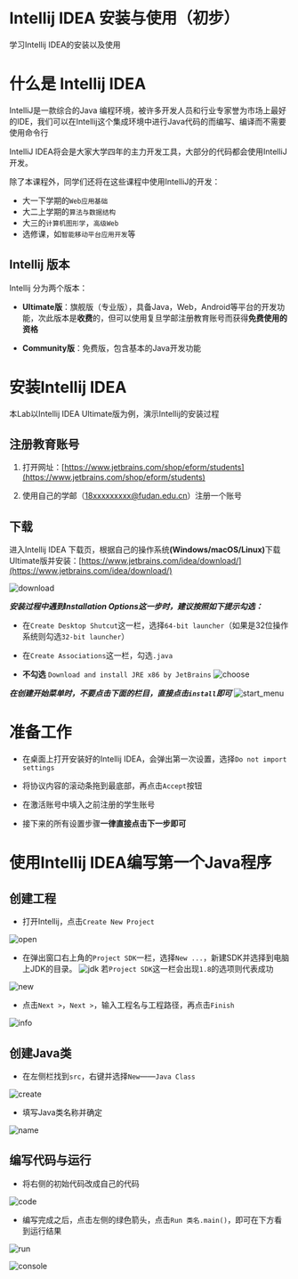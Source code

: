 # Intellij IDEA 安装与使用（初步）
学习Intellij IDEA的安装以及使用


# 什么是 Intellij IDEA
IntelliJ是一款综合的Java 编程环境，被许多开发人员和行业专家誉为市场上最好的IDE，我们可以在Intellij这个集成环境中进行Java代码的而编写、编译而不需要使用命令行


IntelliJ IDEA将会是大家大学四年的主力开发工具，大部分的代码都会使用IntelliJ开发。

除了本课程外，同学们还将在这些课程中使用IntelliJ的开发：

+ 大一下学期的```Web应用基础```
+ 大二上学期的```算法与数据结构```
+ 大三的```计算机图形学```，```高级Web```
+ 选修课，如```智能移动平台应用开发```等


## Intellij 版本

Intellij 分为两个版本：

+ **Ultimate版**：旗舰版（专业版），具备Java，Web，Android等平台的开发功能，次此版本是**收费**的，但可以使用复旦学邮注册教育账号而获得**免费使用的资格**

+ **Community版**：免费版，包含基本的Java开发功能


# 安装Intellij IDEA

本Lab以Intellij IDEA Ultimate版为例，演示Intellij的安装过程

## 注册教育账号

1. 打开网址：[https://www.jetbrains.com/shop/eform/students](https://www.jetbrains.com/shop/eform/students)

2. 使用自己的学邮（18xxxxxxxxx@fudan.edu.cn）注册一个账号


## 下载

 进入Intellij IDEA 下载页，根据自己的操作系统<b>(Windows/macOS/Linux)</b>下载Ultimate版并安装：[https://www.jetbrains.com/idea/download/](https://www.jetbrains.com/idea/download/)

 ![download](https://raw.githubusercontent.com/Java-B-2018/lab1/master/images/download.png)
 
***安装过程中遇到Installation Options这一步时，建议按照如下提示勾选：***

+ 在```Create Desktop Shutcut```这一栏，选择```64-bit launcher```（如果是32位操作系统则勾选```32-bit launcher```）

+ 在```Create Associations```这一栏，勾选```.java```

+ **不勾选** ```Download and install JRE x86 by JetBrains```
![choose](https://raw.githubusercontent.com/Java-B-2018/lab1/master/images/choose.PNG)


***在创建开始菜单时，不要点击下面的栏目，直接点击```install```即可***
![start_menu](https://raw.githubusercontent.com/Java-B-2018/lab1/master/images/start_menu.PNG)

# 准备工作

+ 在桌面上打开安装好的Intellij IDEA，会弹出第一次设置，选择```Do not import settings```


+ 将协议内容的滚动条拖到最底部，再点击```Accept```按钮


+ 在激活账号中填入之前注册的学生账号


+ 接下来的所有设置步骤**一律直接点击下一步即可**


# 使用Intellij IDEA编写第一个Java程序


## 创建工程


+ 打开Intellij，点击```Create New Project```

![open](https://raw.githubusercontent.com/Java-B-2018/Intellij-IDEA/master/images/open.png)

+ 在弹出窗口右上角的```Project SDK```一栏，选择```New ...```，新建SDK并选择到电脑上JDK的目录。
![jdk](https://raw.githubusercontent.com/Java-B-2018/Intellij-IDEA/master/images/jdk.png)
若```Project SDK```这一栏会出现```1.8```的选项则代表成功

![new](https://raw.githubusercontent.com/Java-B-2018/Intellij-IDEA/master/images/new.png)

+ 点击```Next >```，```Next >```，输入工程名与工程路径，再点击```Finish```

![info](https://raw.githubusercontent.com/Java-B-2018/Intellij-IDEA/master/images/info.png)


## 创建Java类

+ 在左侧栏找到```src```，右键并选择```New```——```Java Class```

![create](https://raw.githubusercontent.com/Java-B-2018/Intellij-IDEA/master/images/create.png)

+ 填写Java类名称并确定

![name](https://raw.githubusercontent.com/Java-B-2018/Intellij-IDEA/master/images/name.png)

## 编写代码与运行

+ 将右侧的初始代码改成自己的代码

![code](https://raw.githubusercontent.com/Java-B-2018/Intellij-IDEA/master/images/code.png)

+ 编写完成之后，点击左侧的绿色箭头，点击```Run 类名.main()```，即可在下方看到运行结果

![run](https://raw.githubusercontent.com/Java-B-2018/Intellij-IDEA/master/images/run.png)


![console](https://raw.githubusercontent.com/Java-B-2018/Intellij-IDEA/master/images/console.png)
